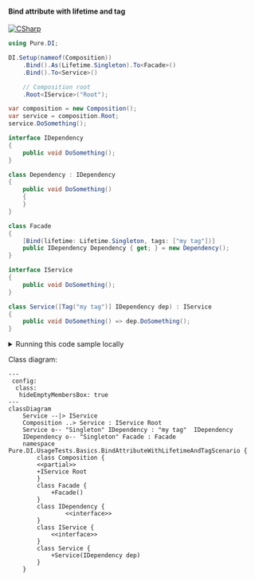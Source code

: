 #### Bind attribute with lifetime and tag

[![CSharp](https://img.shields.io/badge/C%23-code-blue.svg)](../tests/Pure.DI.UsageTests/Attributes/BindAttributeWithLifetimeAndTagScenario.cs)


```c#
using Pure.DI;

DI.Setup(nameof(Composition))
    .Bind().As(Lifetime.Singleton).To<Facade>()
    .Bind().To<Service>()

    // Composition root
    .Root<IService>("Root");

var composition = new Composition();
var service = composition.Root;
service.DoSomething();

interface IDependency
{
    public void DoSomething();
}

class Dependency : IDependency
{
    public void DoSomething()
    {
    }
}

class Facade
{
    [Bind(lifetime: Lifetime.Singleton, tags: ["my tag"])]
    public IDependency Dependency { get; } = new Dependency();
}

interface IService
{
    public void DoSomething();
}

class Service([Tag("my tag")] IDependency dep) : IService
{
    public void DoSomething() => dep.DoSomething();
}
```

<details>
<summary>Running this code sample locally</summary>

- Make sure you have the [.NET SDK 9.0](https://dotnet.microsoft.com/en-us/download/dotnet/9.0) or later is installed
- Create a net9.0 (or later) console application
- Add reference to NuGet package
  - [Pure.DI](https://www.nuget.org/packages/Pure.DI)
- Copy the example code into the _Program.cs_ file

You are ready to run the example!

</details>


Class diagram:

```mermaid
---
 config:
  class:
   hideEmptyMembersBox: true
---
classDiagram
	Service --|> IService
	Composition ..> Service : IService Root
	Service o-- "Singleton" IDependency : "my tag"  IDependency
	IDependency o-- "Singleton" Facade : Facade
	namespace Pure.DI.UsageTests.Basics.BindAttributeWithLifetimeAndTagScenario {
		class Composition {
		<<partial>>
		+IService Root
		}
		class Facade {
			+Facade()
		}
		class IDependency {
				<<interface>>
		}
		class IService {
			<<interface>>
		}
		class Service {
			+Service(IDependency dep)
		}
	}
```

